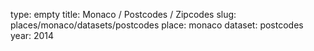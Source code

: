 type: empty
title: Monaco / Postcodes / Zipcodes
slug: places/monaco/datasets/postcodes
place: monaco
dataset: postcodes
year: 2014
